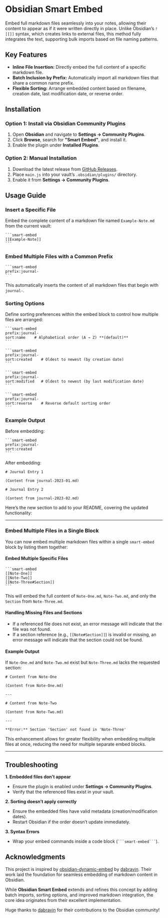 
# Obsidian Smart Embed

Embed full markdown files seamlessly into your notes, allowing their content to appear as if it were written directly in place. Unlike Obsidian’s `![[]]` syntax, which creates links to external files, this method fully integrates the text, supporting bulk imports based on file naming patterns.

## Key Features

- **Inline File Insertion:** Directly embed the full content of a specific markdown file.
- **Batch Inclusion by Prefix:** Automatically import all markdown files that share a common name prefix.
- **Flexible Sorting:** Arrange embedded content based on filename, creation date, last modification date, or reverse order.

## Installation

### **Option 1: Install via Obsidian Community Plugins**

1. Open **Obsidian** and navigate to **Settings → Community Plugins**.
2. Click **Browse**, search for **"Smart Embed"**, and install it.
3. Enable the plugin under **Installed Plugins**.

### **Option 2: Manual Installation**

1. Download the latest release from [GitHub Releases](x).
2. Place `main.js` into your vault’s `.obsidian/plugins/` directory.
3. Enable it from **Settings → Community Plugins**.

## Usage Guide

### **Insert a Specific File**

Embed the complete content of a markdown file named `Example-Note.md` from the current vault:

~~~
```smart-embed
[[Example-Note]]
```
~~~

### **Embed Multiple Files with a Common Prefix**

~~~
```smart-embed
prefix:journal-
```
~~~

This automatically inserts the content of all markdown files that begin with `journal-`.

### **Sorting Options**

Define sorting preferences within the embed block to control how multiple files are arranged:

~~~
```smart-embed
prefix:journal-
sort:name    # Alphabetical order (A → Z) **(default)**
```
~~~

~~~
```smart-embed
prefix:journal-
sort:created    # Oldest to newest (by creation date)
```
~~~

~~~
```smart-embed
prefix:journal-
sort:modified   # Oldest to newest (by last modification date)
```
~~~

~~~
```smart-embed
prefix:journal-
sort:reverse    # Reverse default sorting order
```
~~~

### **Example Output**

Before embedding:

~~~
```smart-embed
prefix:journal-
sort:created
```
~~~

After embedding:

~~~
# Journal Entry 1

(Content from journal-2023-01.md)

# Journal Entry 2

(Content from journal-2023-02.md)
~~~

Here’s the new section to add to your README, covering the updated functionality:

---

### **Embed Multiple Files in a Single Block**

You can now embed multiple markdown files within a single `smart-embed` block by listing them together:

#### **Embed Multiple Specific Files**
~~~
```smart-embed
[[Note-One]]
[[Note-Two]]
[[Note-Three#Section]]
```
~~~
This will embed the full content of `Note-One.md`, `Note-Two.md`, and only the `Section` from `Note-Three.md`.

#### **Handling Missing Files and Sections**
- If a referenced file does not exist, an error message will indicate that the file was not found.
- If a section reference (e.g., `[[Note#Section]]`) is invalid or missing, an error message will indicate that the section could not be found.

#### **Example Output**
If `Note-One.md` and `Note-Two.md` exist but `Note-Three.md` lacks the requested section:
~~~
# Content from Note-One

(Content from Note-One.md)

---

# Content from Note-Two

(Content from Note-Two.md)

---

**Error:** Section 'Section' not found in 'Note-Three'
~~~

This enhancement allows for greater flexibility when embedding multiple files at once, reducing the need for multiple separate embed blocks.

---

## Troubleshooting

**1. Embedded files don’t appear**

- Ensure the plugin is enabled under **Settings → Community Plugins**.
- Verify that the referenced files exist in your vault.

**2. Sorting doesn’t apply correctly**

- Ensure the embedded files have valid metadata (creation/modification dates).
- Restart Obsidian if the order doesn’t update immediately.

**3. Syntax Errors**

- Wrap your embed commands inside a code block (` ```smart-embed``` `).

## Acknowledgments

This project is inspired by [obsidian-dynamic-embed](https://github.com/dabravin/obsidian-dynamic-embed) by [dabravin](https://github.com/dabravin). Their work laid the foundation for seamless embedding of markdown content in Obsidian.

While **Obsidian Smart Embed** extends and refines this concept by adding batch imports, sorting options, and improved markdown integration, the core idea originates from their excellent implementation.

Huge thanks to [dabravin](https://github.com/dabravin) for their contributions to the Obsidian community!
